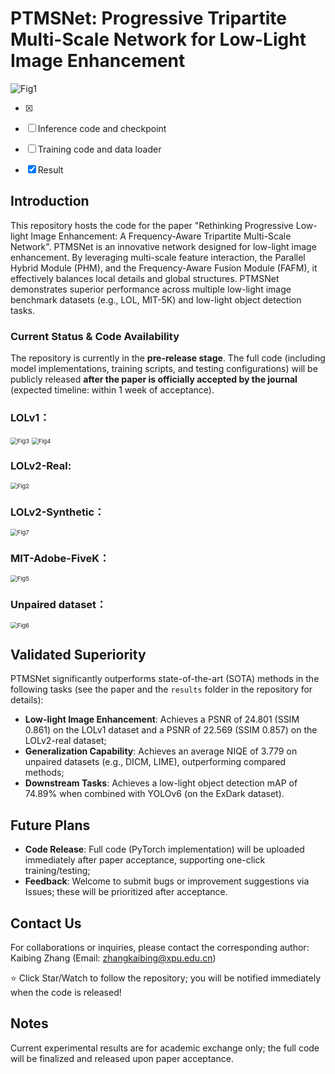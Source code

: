 # PTMSNet: Progressive Tripartite Multi-Scale Network for Low-Light Image Enhancement

![Fig1](C:\Users\Serendipity\Desktop\新建文件夹\Figure\Fig1.png)





- [x] 
- [ ] Inference code and checkpoint
- [ ] Training code and data loader
- [x] Result 



## Introduction

This repository hosts the code for the paper "Rethinking Progressive Low-light Image Enhancement: A Frequency-Aware Tripartite Multi-Scale Network". PTMSNet is an innovative network designed for low-light image enhancement. By leveraging multi-scale feature interaction, the Parallel Hybrid Module (PHM), and the Frequency-Aware Fusion Module (FAFM), it effectively balances local details and global structures. PTMSNet demonstrates superior performance across multiple low-light image benchmark datasets (e.g., LOL, MIT-5K) and low-light object detection tasks.



### Current Status & Code Availability

The repository is currently in the **pre-release stage**. The full code (including model implementations, training scripts, and testing configurations) will be publicly released **after the paper is officially accepted by the journal** (expected timeline: within 1 week of acceptance).



### LOLv1：

<img src="C:\Users\Serendipity\Desktop\新建文件夹\Figure\Fig3.png" alt="Fig3" style="zoom:67%;" />

<img src="C:\Users\Serendipity\Desktop\新建文件夹\Figure\Fig4.png" alt="Fig4" style="zoom:67%;" />



### **LOLv2-Real**:

<img src="C:\Users\Serendipity\Desktop\新建文件夹\Figure\Fig2.png" alt="Fig2" style="zoom:67%;" />



### **LOLv2-Synthetic**：

<img src="C:\Users\Serendipity\Desktop\新建文件夹\Figure\Fig7.png" alt="Fig7" style="zoom:67%;" />



### **MIT-Adobe-FiveK**：

<img src="C:\Users\Serendipity\Desktop\新建文件夹\Figure\Fig5.png" alt="Fig5" style="zoom:67%;" />



### **Unpaired dataset**：

<img src="C:\Users\Serendipity\Desktop\新建文件夹\Figure\Fig6.png" alt="Fig6" style="zoom:67%;" />



## Validated Superiority

PTMSNet significantly outperforms state-of-the-art (SOTA) methods in the following tasks (see the paper and the `results` folder in the repository for details):

- **Low-light Image Enhancement**:     Achieves a PSNR of 24.801 (SSIM 0.861) on the LOLv1 dataset and a PSNR of     22.569 (SSIM 0.857) on the LOLv2-real dataset;
- **Generalization Capability**:     Achieves an average NIQE of 3.779 on unpaired datasets (e.g., DICM, LIME),     outperforming compared methods;
- **Downstream Tasks**: Achieves a     low-light object detection mAP of 74.89% when combined with YOLOv6 (on the     ExDark dataset).



## Future Plans

- **Code Release**: Full code     (PyTorch implementation) will be uploaded immediately after paper     acceptance, supporting one-click training/testing;
- **Feedback**: Welcome to submit     bugs or improvement suggestions via Issues; these will be prioritized     after acceptance.



## Contact Us

For collaborations or inquiries, please contact the corresponding author:
 Kaibing Zhang (Email: zhangkaibing@xpu.edu.cn)

⭐ Click Star/Watch to follow the repository; you will be notified immediately when the code is released!



## Notes

Current experimental results are for academic exchange only; the full code will be finalized and released upon paper acceptance.